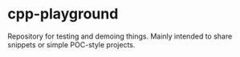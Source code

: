 # cpp-playground
Repository for testing and demoing things. Mainly intended to share snippets or simple POC-style projects.
